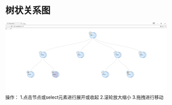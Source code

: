 # 树状关系图
![image](https://github.com/leemaxlive/tree_diagram/blob/master/screenshots/tree_diagram.png)
操作：
1.点击节点或select元素进行展开或收起
2.滚轮放大缩小
3.拖拽进行移动
